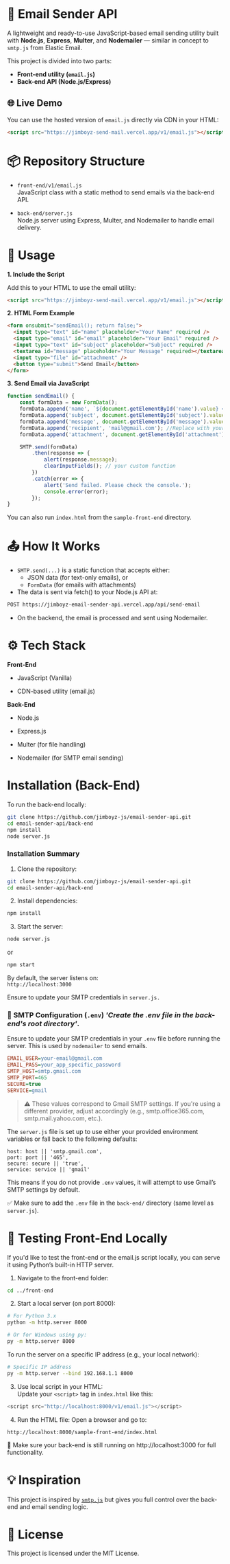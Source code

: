 # 📧 Email Sender API

A lightweight and ready-to-use JavaScript-based email sending utility built with **Node.js**, **Express**, **Multer**, and **Nodemailer** — similar in concept to `smtp.js` from Elastic Email.

This project is divided into two parts:

- **Front-end utility (`email.js`)**
- **Back-end API (Node.js/Express)**

## 🌐 Live Demo

You can use the hosted version of `email.js` directly via CDN in your HTML:

```html
<script src="https://jimboyz-send-mail.vercel.app/v1/email.js"></script>
```

# 📦 Repository Structure

- `front-end/v1/email.js`  
   JavaScript class with a static method to send emails via the back-end API.

- `back-end/server.js`  
   Node.js server using Express, Multer, and Nodemailer to handle email delivery.

# 🚀 Usage

**1. Include the Script**

Add this to your HTML to use the email utility:

```html
<script src="https://jimboyz-send-mail.vercel.app/v1/email.js"></script>
```

**2. HTML Form Example**

```html
<form onsubmit="sendEmail(); return false;">
  <input type="text" id="name" placeholder="Your Name" required />
  <input type="email" id="email" placeholder="Your Email" required />
  <input type="text" id="subject" placeholder="Subject" required />
  <textarea id="message" placeholder="Your Message" required></textarea>
  <input type="file" id="attachment" />
  <button type="submit">Send Email</button>
</form>
```

**3. Send Email via JavaScript**

```JavaScript
function sendEmail() {
    const formData = new FormData();
    formData.append('name', `${document.getElementById('name').value} <${document.getElementById('email').value}>`);
    formData.append('subject', document.getElementById('subject').value);
    formData.append('message', document.getElementById('message').value);
    formData.append('recipient', 'mail@gmail.com'); //Replace with your email
    formData.append('attachment', document.getElementById('attachment').files[0]);

    SMTP.send(formData)
        .then(response => {
            alert(response.message);
            clearInputFields(); // your custom function
        })
        .catch(error => {
            alert('Send failed. Please check the console.');
            console.error(error);
        });
}
```

You can also run `index.html` from the `sample-front-end` directory.

# 📤 How It Works

- `SMTP.send(...)` is a static function that accepts either:
  - JSON data (for text-only emails), or
  - `FormData` (for emails with attachments)
- The data is sent via fetch() to your Node.js API at:

```bash
POST https://jimboyz-email-sender-api.vercel.app/api/send-email
```

- On the backend, the email is processed and sent using Nodemailer.

# ⚙️ Tech Stack

**Front-End**

- JavaScript (Vanilla)

- CDN-based utility (email.js)

**Back-End**

- Node.js

- Express.js

- Multer (for file handling)

- Nodemailer (for SMTP email sending)

# Installation (Back-End)

To run the back-end locally:

```bash
git clone https://github.com/jimboyz-js/email-sender-api.git
cd email-sender-api/back-end
npm install
node server.js
```

### Installation Summary

1. Clone the repository:

```bash
git clone https://github.com/jimboyz-js/email-sender-api.git
cd email-sender-api/back-end
```

2. Install dependencies:

```bash
npm install
```

3. Start the server:

```bash
node server.js
```

or

```bash
npm start
```

By default, the server listens on:  
`http://localhost:3000`

Ensure to update your SMTP credentials in `server.js.`

### 📧 SMTP Configuration (`.env`) _'Create the .env file in the back-end's root directory'_.

Ensure to update your SMTP credentials in your `.env` file before running the server. This is used by `nodemailer` to send emails.

```ini
EMAIL_USER=your-email@gmail.com
EMAIL_PASS=your_app_specific_password
SMTP_HOST=smtp.gmail.com
SMTP_PORT=465
SECURE=true
SERVICE=gmail
```

> ⚠️ These values correspond to Gmail SMTP settings. If you're using a different provider, adjust accordingly (e.g., smtp.office365.com, smtp.mail.yahoo.com, etc.).

The `server.js` file is set up to use either your provided environment variables or fall back to the following defaults:

```JS
host: host || 'smtp.gmail.com',
port: port || '465',
secure: secure || 'true',
service: service || 'gmail'
```

This means if you do not provide `.env` values, it will attempt to use Gmail’s SMTP settings by default.

✅ Make sure to add the `.env` file in the `back-end/` directory (same level as `server.js`).

# 🧪 Testing Front-End Locally

If you'd like to test the front-end or the email.js script locally, you can serve it using Python’s built-in HTTP server.

1. Navigate to the front-end folder:

```bash
cd ../front-end
```

2. Start a local server (on port 8000):

```bash
# For Python 3.x
python -m http.server 8000

# Or for Windows using py:
py -m http.server 8000
```

To run the server on a specific IP address (e.g., your local network):

```bash
# Specific IP address
py -m http.server --bind 192.168.1.1 8000
```

3. Use local script in your HTML:  
   Update your `<script>` tag in `index.html` like this:

```JavaScript
<script src="http://localhost:8000/v1/email.js"></script>
```

4. Run the HTML file:
   Open a browser and go to:

```
http://localhost:8000/sample-front-end/index.html
```

🔁 Make sure your back-end is still running on http://localhost:3000 for full functionality.

# 💡 Inspiration

This project is inspired by [`smtp.js`](https://smtpjs.com) but gives you full control over the back-end and email sending logic.

# 📄 License

This project is licensed under the MIT License.
